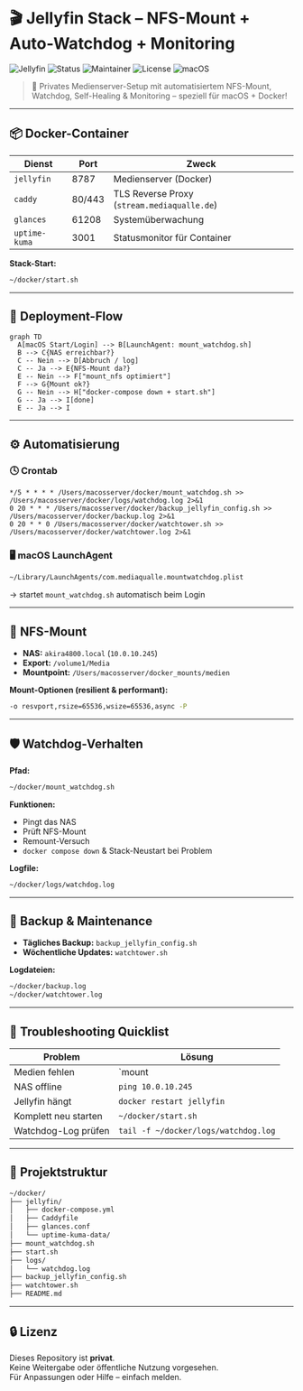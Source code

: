# 🎬 Jellyfin Stack – NFS-Mount + Auto-Watchdog + Monitoring

![Jellyfin](https://img.shields.io/badge/Jellyfin-Docker-blueviolet?logo=docker)
![Status](https://img.shields.io/badge/NFS%20Mount-stabil-success?style=flat-square)
![Maintainer](https://img.shields.io/badge/Maintained%3F-yes-green)
![License](https://img.shields.io/badge/license-private-informational)
![macOS](https://img.shields.io/badge/macOS-supported-lightgrey?logo=apple)

> 🧪 Privates Medienserver-Setup mit automatisiertem NFS-Mount, Watchdog, Self-Healing & Monitoring – speziell für macOS + Docker!

---

## 📦 Docker-Container

| Dienst        | Port    | Zweck                          |
|---------------|---------|-------------------------------|
| `jellyfin`    | 8787    | Medienserver (Docker)         |
| `caddy`       | 80/443  | TLS Reverse Proxy (`stream.mediaqualle.de`) |
| `glances`     | 61208   | Systemüberwachung              |
| `uptime-kuma` | 3001    | Statusmonitor für Container   |

**Stack-Start:**

```bash
~/docker/start.sh
```

---

## 🧭 Deployment-Flow

```mermaid
graph TD
  A[macOS Start/Login] --> B[LaunchAgent: mount_watchdog.sh]
  B --> C{NAS erreichbar?}
  C -- Nein --> D[Abbruch / log]
  C -- Ja --> E{NFS-Mount da?}
  E -- Nein --> F["mount_nfs optimiert"]
  F --> G{Mount ok?}
  G -- Nein --> H["docker-compose down + start.sh"]
  G -- Ja --> I[done]
  E -- Ja --> I
```

---

## ⚙️ Automatisierung

### 🕓 Crontab

```cron
*/5 * * * * /Users/macosserver/docker/mount_watchdog.sh >> /Users/macosserver/docker/logs/watchdog.log 2>&1
0 20 * * * /Users/macosserver/docker/backup_jellyfin_config.sh >> /Users/macosserver/docker/backup.log 2>&1
0 20 * * 0 /Users/macosserver/docker/watchtower.sh >> /Users/macosserver/docker/watchtower.log 2>&1
```

### 🖥 macOS LaunchAgent

```bash
~/Library/LaunchAgents/com.mediaqualle.mountwatchdog.plist
```

→ startet `mount_watchdog.sh` automatisch beim Login

---

## 📂 NFS-Mount

- **NAS:** `akira4800.local` (`10.0.10.245`)
- **Export:** `/volume1/Media`
- **Mountpoint:** `/Users/macosserver/docker_mounts/medien`

**Mount-Optionen (resilient & performant):**

```bash
-o resvport,rsize=65536,wsize=65536,async -P
```

---

## 🛡 Watchdog-Verhalten

**Pfad:**

```bash
~/docker/mount_watchdog.sh
```

**Funktionen:**

- Pingt das NAS
- Prüft NFS-Mount
- Remount-Versuch
- `docker compose down` & Stack-Neustart bei Problem

**Logfile:**

```bash
~/docker/logs/watchdog.log
```

---

## 💾 Backup & Maintenance

- **Tägliches Backup:** `backup_jellyfin_config.sh`
- **Wöchentliche Updates:** `watchtower.sh`

**Logdateien:**

```bash
~/docker/backup.log
~/docker/watchtower.log
```

---

## 🧪 Troubleshooting Quicklist

| Problem              | Lösung                               |
|----------------------|----------------------------------------|
| Medien fehlen        | `mount | grep medien`                  |
| NAS offline          | `ping 10.0.10.245`                     |
| Jellyfin hängt       | `docker restart jellyfin`              |
| Komplett neu starten | `~/docker/start.sh`                   |
| Watchdog-Log prüfen  | `tail -f ~/docker/logs/watchdog.log`  |

---

## 📁 Projektstruktur

```bash
~/docker/
├── jellyfin/
│   ├── docker-compose.yml
│   ├── Caddyfile
│   ├── glances.conf
│   └── uptime-kuma-data/
├── mount_watchdog.sh
├── start.sh
├── logs/
│   └── watchdog.log
├── backup_jellyfin_config.sh
├── watchtower.sh
├── README.md
```

---

## 🔒 Lizenz

Dieses Repository ist **privat**.  
Keine Weitergabe oder öffentliche Nutzung vorgesehen.  
Für Anpassungen oder Hilfe – einfach melden.